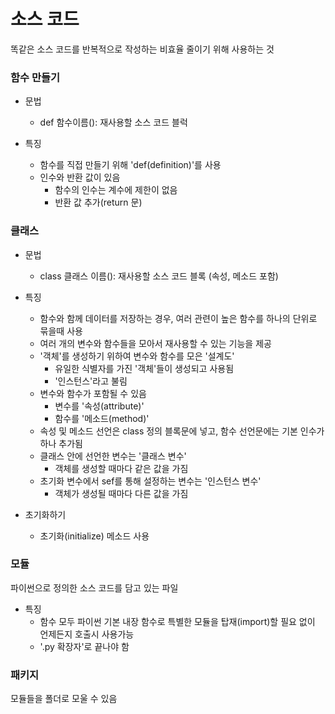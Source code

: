 # 소스 코드

똑같은 소스 코드를 반복적으로 작성하는 비효율 줄이기 위해 사용하는 것

### 함수 만들기

- 문법
  - def 함수이름():
    재사용할 소스 코드 블럭

- 특징
  - 함수를 직접 만들기 위해 'def(definition)'를 사용
  - 인수와 반환 값이 있음
    - 함수의 인수는 계수에 제한이 없음
    - 반환 값 추가(return 문)

### 클래스

- 문법
  - class 클래스 이름():
  재사용할 소스 코드 블록 (속성, 메소드 포함)

- 특징
  - 함수와 함께 데이터를 저장하는 경우, 여러 관련이 높은 함수를 하나의 단위로 묶을때 사용
  - 여러 개의 변수와 함수들을 모아서 재사용할 수 있는 기능을 제공
  - '객체'를 생성하기 위하여 변수와 함수를 모은 '설계도'
    - 유일한 식별자를 가진 '객체'들이 생성되고 사용됨
    - '인스턴스'라고 불림
  - 변수와 함수가 포함될 수 있음
    - 변수를 '속성(attribute)'
    - 함수를 '메소드(method)'
  - 속성 및 메소드 선언은 class 정의 블록문에 넣고, 함수 선언문에는 기본 인수가 하나 추가됨
  - 클래스 안에 선언한 변수는 '클래스 변수'
    - 객체를 생성할 때마다 같은 값을 가짐
  - 초기화 변수에서 sef를 통해 설정하는 변수는 '인스턴스 변수'
    - 객체가 생성될 때마다 다른 값을 가짐

- 초기화하기
  - 초기화(initialize) 메소드 사용

### 모듈

파이썬으로 정의한 소스 코드를 담고 있는 파일

- 특징
  - 함수 모두 파이썬 기본 내장 함수로 특별한 모듈을 탑재(import)할 필요 없이 언제든지 호출시 사용가능
  - '.py 확장자'로 끝나야 함

### 패키지

모듈들을 폴더로 모울 수 있음